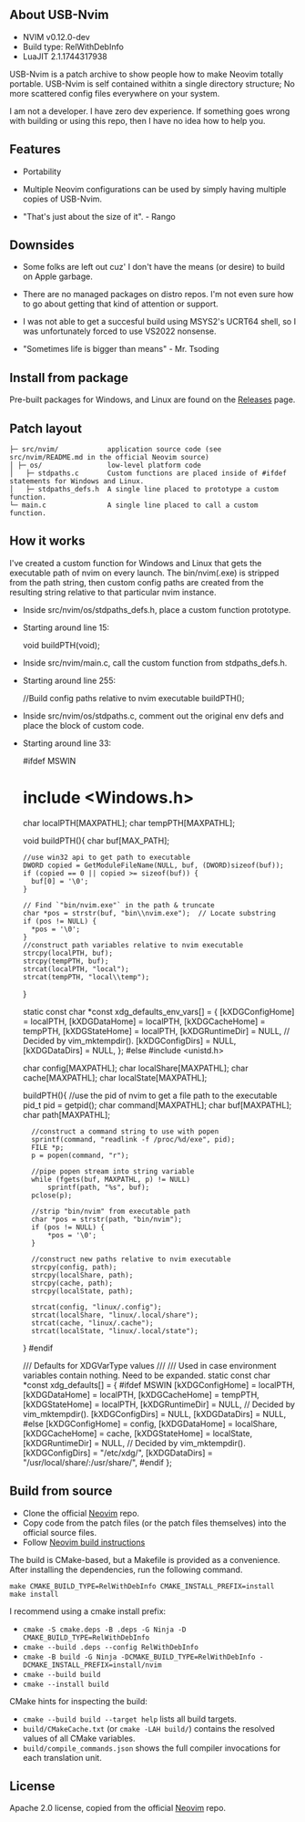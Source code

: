 About USB-Nvim
--------------

- NVIM v0.12.0-dev
- Build type: RelWithDebInfo
- LuaJIT 2.1.1744317938

USB-Nvim is a patch archive to show people how to make Neovim totally portable.
USB-Nvim is self contained withitn a single directory structure; No more scattered config files everywhere on your system.

I am not a developer. I have zero dev experience. If something goes wrong with building or using this repo, then I have no idea how to help you.

Features
--------

- Portability
- Multiple Neovim configurations can be used by simply having multiple copies of USB-Nvim.

- "That's just about the size of it". - Rango

Downsides
---------

- Some folks are left out cuz' I don't have the means (or desire) to build on Apple garbage.
- There are no managed packages on distro repos. I'm not even sure how to go about getting that kind of attention or support.
- I was not able to get a succesful build using MSYS2's UCRT64 shell, so I was unfortunately forced to use VS2022 nonsense.

- "Sometimes life is bigger than means" - Mr. Tsoding

Install from package
--------------------

Pre-built packages for Windows, and Linux are found on the [Releases](https://github.com/shoesofgold/usb-nvim/releases/) page.

Patch layout
--------------

    ├─ src/nvim/        	application source code (see src/nvim/README.md in the official Neovim source)
    │ ├─ os/            	low-level platform code
	│	├─ stdpaths.c		Custom functions are placed inside of #ifdef statements for Windows and Linux.
	│	├─ stdpaths_defs.h	A single line placed to prototype a custom function.
    └─ main.c    	      	A single line placed to call a custom function.

How it works
------------

I've created a custom function for Windows and Linux that gets the executable path of nvim on every launch.
The bin/nvim(.exe) is stripped from the path string, then custom config paths are created from the resulting string relative to that particular nvim instance.

- Inside src/nvim/os/stdpaths_defs.h, place a custom function prototype.
- Starting around line 15:

    void buildPTH(void);
    
- Inside src/nvim/main.c, call the custom function from stdpaths_defs.h.
- Starting around line 255:

    //Build config paths relative to nvim executable
    buildPTH();

- Inside src/nvim/os/stdpaths.c, comment out the original env defs and place the block of custom code.
- Starting around line 33:

    #ifdef MSWIN
    # include <Windows.h>
    
    char localPTH[MAXPATHL];
    char tempPTH[MAXPATHL];
    
    void buildPTH(){
      char buf[MAX_PATH];
    
      //use win32 api to get path to executable
      DWORD copied = GetModuleFileName(NULL, buf, (DWORD)sizeof(buf));
      if (copied == 0 || copied >= sizeof(buf)) {
        buf[0] = '\0';
      }
    
      // Find `"bin/nvim.exe"` in the path & truncate
      char *pos = strstr(buf, "bin\\nvim.exe");  // Locate substring
      if (pos != NULL) {
        *pos = '\0';
      }
      //construct path variables relative to nvim executable
      strcpy(localPTH, buf);
      strcpy(tempPTH, buf);
      strcat(localPTH, "local");
      strcat(tempPTH, "local\\temp");
    }
    
    static const char *const xdg_defaults_env_vars[] = {
        [kXDGConfigHome] = localPTH,
        [kXDGDataHome] = localPTH,
        [kXDGCacheHome] = tempPTH,
        [kXDGStateHome] = localPTH,
        [kXDGRuntimeDir] = NULL,  // Decided by vim_mktempdir().
        [kXDGConfigDirs] = NULL,
        [kXDGDataDirs] = NULL,
    };
    #else
    #include <unistd.h>
    
    char config[MAXPATHL];
    char localShare[MAXPATHL];
    char cache[MAXPATHL];
    char localState[MAXPATHL];
    
    buildPTH(){
    	//use the pid of nvim to get a file path to the executable
    	pid_t pid = getpid();
    	char command[MAXPATHL];
    	char buf[MAXPATHL];
    	char path[MAXPATHL];
    
    	//construct a command string to use with popen
    	sprintf(command, "readlink -f /proc/%d/exe", pid);
    	FILE *p;
    	p = popen(command, "r");
    
    	//pipe popen stream into string variable
    	while (fgets(buf, MAXPATHL, p) != NULL)
    		sprintf(path, "%s", buf);
    	pclose(p);
    
    	//strip "bin/nvim" from executable path
    	char *pos = strstr(path, "bin/nvim");
    	if (pos != NULL) {
    		*pos = '\0';
    	}
    	
    	//construct new paths relative to nvim executable
    	strcpy(config, path);
    	strcpy(localShare, path);
    	strcpy(cache, path);
    	strcpy(localState, path);
    	
    	strcat(config, "linux/.config");
    	strcat(localShare, "linux/.local/share");
    	strcat(cache, "linux/.cache");
    	strcat(localState, "linux/.local/state");
    }
    #endif
    
    
    /// Defaults for XDGVarType values
    ///
    /// Used in case environment variables contain nothing. Need to be expanded.
    static const char *const xdg_defaults[] = {
    #ifdef MSWIN
      [kXDGConfigHome] = localPTH,
      [kXDGDataHome] = localPTH,
      [kXDGCacheHome] = tempPTH,
      [kXDGStateHome] = localPTH,
      [kXDGRuntimeDir] = NULL,  // Decided by vim_mktempdir().
      [kXDGConfigDirs] = NULL,
      [kXDGDataDirs] = NULL,
    #else
      [kXDGConfigHome] = config,
      [kXDGDataHome] = localShare,
      [kXDGCacheHome] = cache,
      [kXDGStateHome] = localState,
      [kXDGRuntimeDir] = NULL,  // Decided by vim_mktempdir().
      [kXDGConfigDirs] = "/etc/xdg/",
      [kXDGDataDirs] = "/usr/local/share/:/usr/share/",
    #endif
    };

Build from source
-------------------

- Clone the official [Neovim](https://github.com/neovim/neovim.git) repo.
- Copy code from the patch files (or the patch files themselves) into the official source files.
- Follow [Neovim build instructions](https://github.com/neovim/neovim/blob/master/BUILD.md)

The build is CMake-based, but a Makefile is provided as a convenience.
After installing the dependencies, run the following command.

    make CMAKE_BUILD_TYPE=RelWithDebInfo CMAKE_INSTALL_PREFIX=install
    make install

I recommend using a cmake install prefix:

- `cmake -S cmake.deps -B .deps -G Ninja -D CMAKE_BUILD_TYPE=RelWithDebInfo`
- `cmake --build .deps --config RelWithDebInfo`
- `cmake -B build -G Ninja -DCMAKE_BUILD_TYPE=RelWithDebInfo -DCMAKE_INSTALL_PREFIX=install/nvim`
- `cmake --build build`
- `cmake --install build`

CMake hints for inspecting the build:

- `cmake --build build --target help` lists all build targets.
- `build/CMakeCache.txt` (or `cmake -LAH build/`) contains the resolved values of all CMake variables.
- `build/compile_commands.json` shows the full compiler invocations for each translation unit.

License
-------

Apache 2.0 license, copied from the official [Neovim](https://github.com/neovim/neovim.git) repo.
